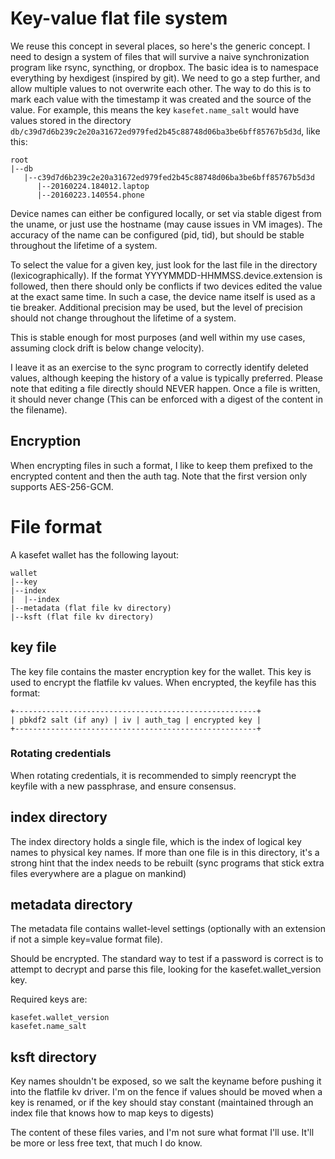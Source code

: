 # Key-value flat file system

We reuse this concept in several places, so here's the generic concept. I need to design a system of files that will survive a naive synchronization program like rsync, syncthing, or dropbox. The basic idea is to namespace everything by hexdigest (inspired by git). We need to go a step further, and allow multiple values to not overwrite each other. The way to do this is to mark each value with the timestamp it was created and the source of the value. For example, this means the key `kasefet.name_salt` would have values stored in the directory `db/c39d7d6b239c2e20a31672ed979fed2b45c88748d06ba3be6bff85767b5d3d`, like this:

```
root
|--db
   |--c39d7d6b239c2e20a31672ed979fed2b45c88748d06ba3be6bff85767b5d3d
      |--20160224.184012.laptop
      |--20160223.140554.phone
```

Device names can either be configured locally, or set via stable digest from the uname, or just use the hostname (may cause issues in VM images). The accuracy of the name can be configured (pid, tid), but should be stable throughout the lifetime of a system.

To select the value for a given key, just look for the last file in the directory (lexicographically). If the format YYYYMMDD-HHMMSS.device.extension is followed, then there should only be conflicts if two devices edited the value at the exact same time. In such a case, the device name itself is used as a tie breaker. Additional precision may be used, but the level of precision should not change throughout the lifetime of a system.

This is stable enough for most purposes (and well within my use cases, assuming clock drift is below change velocity).

I leave it as an exercise to the sync program to correctly identify deleted values, although keeping the history of a value is typically preferred. Please note that editing a file directly should NEVER happen. Once a file is written, it should never change (This can be enforced with a digest of the content in the filename).

## Encryption

When encrypting files in such a format, I like to keep them prefixed to the encrypted content and then the auth tag. Note that the first version only supports AES-256-GCM.

# File format

A kasefet wallet has the following layout:

```
wallet
|--key
|--index
|  |--index
|--metadata (flat file kv directory)
|--ksft (flat file kv directory)
```

## key file

The key file contains the master encryption key for the wallet. This key is used to encrypt the flatfile kv values. When encrypted, the keyfile has this format:

```
+------------------------------------------------------+
| pbkdf2 salt (if any) | iv | auth_tag | encrypted key |
+------------------------------------------------------+
```

### Rotating credentials

When rotating credentials, it is recommended to simply reencrypt the keyfile with a new passphrase, and ensure consensus.

## index directory

The index directory holds a single file, which is the index of logical key names to physical key names. If more than one file is in this directory, it's a strong hint that the index needs to be rebuilt (sync programs that stick extra files everywhere are a plague on mankind)

## metadata directory

The metadata file contains wallet-level settings (optionally with an extension if not a simple key=value format file).

 Should be encrypted. The standard way to test if a password is correct is to attempt to decrypt and parse this file, looking for the kasefet.wallet_version key.

Required keys are:

```
kasefet.wallet_version
kasefet.name_salt
```

## ksft directory

Key names shouldn't be exposed, so we salt the keyname before pushing it into the flatfile kv driver. I'm on the fence if values should be moved when a key is renamed, or if the key should stay constant (maintained through an index file that knows how to map keys to digests)

The content of these files varies, and I'm not sure what format I'll use. It'll be more or less free text, that much I do know.
